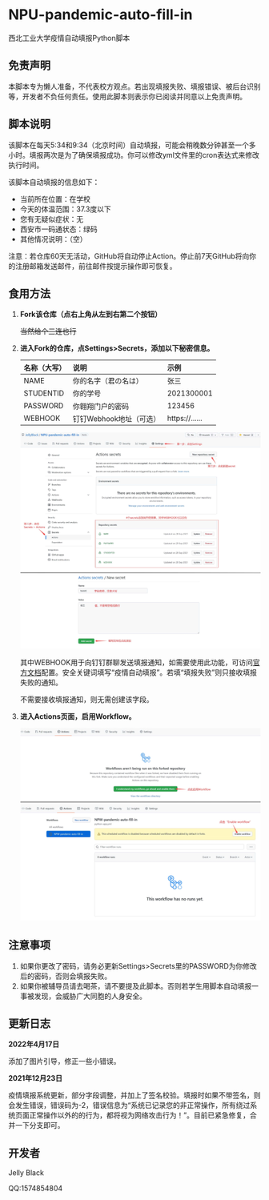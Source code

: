 # NPU-pandemic-auto-fill-in

西北工业大学疫情自动填报Python脚本

## 免责声明

本脚本专为懒人准备，不代表校方观点。若出现填报失败、填报错误、被后台识别等，开发者不负任何责任。使用此脚本则表示你已阅读并同意以上免责声明。

## 脚本说明

该脚本在每天5:34和9:34（北京时间）自动填报，可能会稍晚数分钟甚至一个多小时。填报两次是为了确保填报成功。你可以修改yml文件里的cron表达式来修改执行时间。

该脚本自动填报的信息如下：

- 当前所在位置：在学校
- 今天的体温范围：37.3度以下
- 您有无疑似症状：无
- 西安市一码通状态：绿码
- 其他情况说明：（空）

注意：若仓库60天无活动，GitHub将自动停止Action。停止前7天GitHub将向你的注册邮箱发送邮件，前往邮件按提示操作即可恢复。

## 食用方法

1. **Fork该仓库（点右上角从左到右第二个按钮）**

   ~~当然给个三连也行~~

1. **进入Fork的仓库，点Settings>Secrets，添加以下秘密信息。**

   | 名称（大写） | 说明                    | 示例           |
   | ------------ | ----------------------- | -------------- |
   | NAME         | 你的名字（君の名は）    | 张三           |
   | STUDENTID    | 你的学号                | 2021300001     |
   | PASSWORD     | 你翱翔门户的密码        | 123456         |
   | WEBHOOK      | 钉钉Webhook地址（可选） | https://...... |

   ![教程](images/directions1.jpg)

   其中WEBHOOK用于向钉钉群聊发送填报通知，如需要使用此功能，可访问[官方文档](https://open.dingtalk.com/document/group/custom-robot-access)配置。安全关键词填写“疫情自动填报”。若填“填报失败”则只接收填报失败的通知。

   不需要接收填报通知，则无需创建该字段。

2. **进入Actions页面，启用Workflow。**

   ![教程](images/directions2.jpg)

## 注意事项

1. 如果你更改了密码，请务必更新Settings>Secrets里的PASSWORD为你修改后的密码，否则会填报失败。
2. 如果你被辅导员请去喝茶，请不要提及此脚本。否则若学生用脚本自动填报一事被发现，会威胁广大同胞的人身安全。

## 更新日志
**2022年4月17日**

添加了图片引导，修正一些小错误。

**2021年12月23日**

疫情填报系统更新，部分字段调整，并加上了签名校验。填报时如果不带签名，则会发生错误，错误码为-2，错误信息为“系统已记录您的非正常操作，所有绕过系统页面正常操作以外的的行为，都将视为网络攻击行为！”。目前已紧急修复，合并一下分支即可。

## 开发者

Jelly Black

QQ:1574854804

